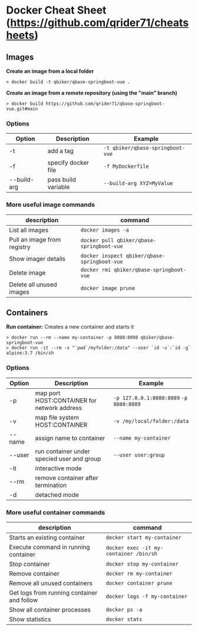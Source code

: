# Docker Cheat Sheet (https://github.com/qrider71/cheatsheets)

## Images

__Create an image from a local folder__
```
> docker build -t qbiker/qbase-springboot-vue .
```

__Create an image from a remote repository (using the "main" branch)__
```
> docker build https://github.com/qrider71/qbase-springboot-vue.git#main
```

### Options

|Option      | Description         | Example |
|----------- | ------------------- | ---------------------------------|
|-t          |add a tag            | `-t qbiker/qbase-springboot-vue` |
|-f          |specify docker file  | `-f MyDockerfile`                |
|--build-arg | pass build variable | `--build-arg XYZ=MyValue`        |

### More useful image commands
description                 | command
----------------------------|------------------------------------------------
List all images             | `docker images -a`
Pull an image from registry | `docker pull qbiker/qbase-springboot-vue`
Show imager details         | `docker inspect qbiker/qbase-springboot-vue`
Delete image                | `docker rmi qbiker/qbase-springboot-vue`
Delete all unused images    | `docker image prune`


## Containers

__Run container:__ Creates a new container and starts it
```
> docker run --rm --name my-container -p 8080:8098 qbiker/qbase-springboot-vue
> docker run -it --rm -v "`pwd`/myfolder:/data" --user `id -u`:`id -g` alpine:3.7 /bin/sh
```

### Options

|Option      | Description                               | Example                                 |
|----------- | ----------------------------------------- | ----------------------------------------|
|-p          |map port HOST:CONTAINER for network address| `-p 127.0.0.1:8080:8089`  `-p 8080:8089`|
|-v          |map file system HOST:CONTAINER             | `-v /my/local/folder:/data`             |
|--name      |assign name to container                   | `--name my-container`                   |
|--user      |run container under specied user and group | `--user user:group`                     |
|-it         |interactive mode                           |                                         |
|--rm        |remove container after termination         |                                         |
|-d          |detached mode                              |                                         |

### More useful container commands
description                                | command
-------------------------------------------|---------------------------------------
Starts an existing container               | `docker start my-container`
Execute command in running container       | `docker exec -it my-container /bin/sh`
Stop container                             | `docker stop my-container`
Remove container                           | `docker rm my-container`
Remove all unused containers               | `docker container prune`
Get logs from running container and follow | `docker logs -f my-container`
Show all container processes               | `docker ps -a`
Show statistics                            | `docker stats`
